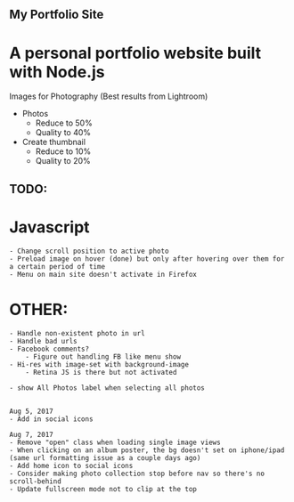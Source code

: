 ## My Portfolio Site
# A personal portfolio website built with Node.js

Images for Photography
(Best results from Lightroom)
- Photos
    - Reduce to 50%
    - Quality to 40%
- Create thumbnail
    - Reduce to 10%
    - Quality to 20%


## TODO:
# Javascript
    - Change scroll position to active photo
    - Preload image on hover (done) but only after hovering over them for a certain period of time
    - Menu on main site doesn't activate in Firefox

# OTHER:
    - Handle non-existent photo in url
    - Handle bad urls
    - Facebook comments?
        - Figure out handling FB like menu show
    - Hi-res with image-set with background-image
        - Retina JS is there but not activated

    - show All Photos label when selecting all photos


    Aug 5, 2017
    - Add in social icons

    Aug 7, 2017
    - Remove "open" class when loading single image views
    - When clicking on an album poster, the bg doesn't set on iphone/ipad (same url formatting issue as a couple days ago)
    - Add home icon to social icons
    - Consider making photo collection stop before nav so there's no scroll-behind
    - Update fullscreen mode not to clip at the top    